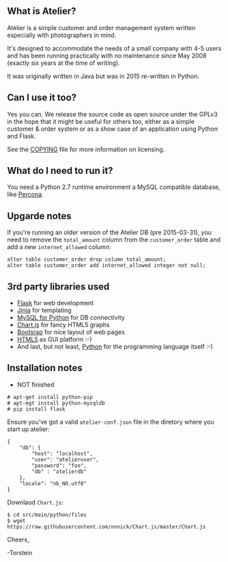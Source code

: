 ## What is Atelier?
Atelier is a simple customer and order management system written
especially with photographers in mind.

It's designed to accommodate the needs of a small company with 4-5
users and has been running practically with no maintenance since May
2008 (exactly six years at the time of writing).

It was originally written in Java but was in 2015 re-written in
Python.

## Can I use it too?

Yes you can. We release the source code as open source under the GPLv3
in the hope that it might be useful for others too, either as a simple
customer & order system or as a show case of an application using
Python and Flask.

See the [COPYING](COPYING) file for more information on licensing.

## What do I need to run it?

You need a Python 2.7 runtime environment a MySQL compatible database,
like [Percona](http://percona.com).

## Upgarde notes

If you're running an older version of the Atelier DB (pre 2015-03-31),
you need to remove the `total_amount` column from the `customer_order`
table and add a new `internet_allowed` column:

```
alter table customer_order drop column total_amount;
alter table customer_order add internet_allowed integer not null;
```

## 3rd party libraries used

- [Flask](http://flask.pocoo.org/) for web development
- [Jinja](http://jinja.pocoo.org/docs/dev/) for templating
- [MySQL for Python](http://sourceforge.net/projects/mysql-python/)
  for DB connectivity
- [Chart.js](https://github.com/nnnick/Chart.js)
  for fancy HTML5 graphs
- [Bootsrap](http://getbootstrap.com/) for nice layout of web pages
- [HTML5](http://www.w3.org/TR/html5/) as GUI platform  :-)
- And last, but not least, [Python](http://python.org) for the
  programming language itself :-)

## Installation notes
- NOT finished

```
# apt-get install python-pip
# apt-egt install python-mysqldb
# pip install flask

```

Ensure you've got a valid `atelier-conf.json` file in the diretory
where you start up atelier:
```
{
    "db": {
        "host": "localhost",
        "user": "atelieruser",
        "password": "foo",
        "db" : "atelierdb"
    },
    "locale": "nb_NO.utf8"
}
```

Downlaod `Chart.js`:
```
$ cd src/main/python/files
$ wget https://raw.githubusercontent.com/nnnick/Chart.js/master/Chart.js
```


Cheers,

-Torstein
